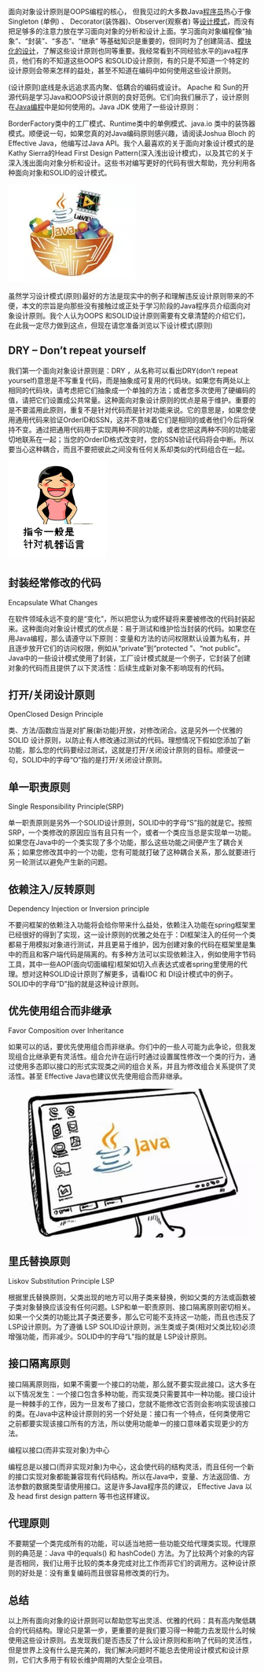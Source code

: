 面向对象设计原则是OOPS编程的核心， 但我见过的大多数Java[程序员]()热心于像Singleton (单例) 、 Decorator(装饰器)、Observer(观察者) 等[设计模式]()，而没有把足够多的注意力放在学习面向对象的分析和设计上面。学习面向对象编程像“抽象”、“封装”、“多态”、“继承” 等基础知识是重要的，但同时为了创建简洁、[模块化的设计]()，了解这些设计原则也同等重要。我经常看到不同经验水平的java程序员，他们有的不知道这些OOPS 和SOLID设计原则，有的只是不知道一个特定的设计原则会带来怎样的益处，甚至不知道在编码中如何使用这些设计原则。

(设计原则)底线是永远追求高内聚、低耦合的编码或设计。 Apache 和 Sun的开源代码是学习Java和OOPS设计原则的良好范例。它们向我们展示了，设计原则在[Java编程]()中是如何使用的。Java JDK 使用了一些设计原则：

BorderFactory类中的工厂模式、Runtime类中的单例模式、java.io 类中的装饰器模式。顺便说一句，如果您真的对Java编码原则感兴趣，请阅读Joshua Bloch 的Effective Java，他编写过Java API。我个人最喜欢的关于面向对象设计模式的是Kathy Sierra的Head First Design Pattern(深入浅出设计模式)，以及其它的关于深入浅出面向对象分析和设计。这些书对编写更好的代码有很大帮助，充分利用各种面向对象和SOLID的设计模式。

![img](img/oop1.webp)

虽然学习设计模式(原则)最好的方法是现实中的例子和理解违反设计原则带来的不便，本文的宗旨是向那些没有接触过或正处于学习阶段的Java程序员介绍面向对象设计原则。我个人认为OOPS 和SOLID设计原则需要有文章清楚的介绍它们，在此我一定尽力做到这点，但现在请您准备浏览以下设计模式(原则)

## DRY – Don’t repeat yourself

我们第一个面向对象设计原则是：DRY ，从名称可以看出DRY(don’t repeat yourself)意思是不写重复代码，而是抽象成可复用的代码块。如果您有两处以上相同的代码块，请考虑把它们抽象成一个单独的方法；或者您多次使用了硬编码的值，请把它们设置成公共常量。这种面向对象设计原则的优点是易于维护。重要的是不要滥用此原则，重复不是针对代码而是针对功能来说。它的意思是，如果您使用通用代码来验证OrderID和SSN，这并不意味着它们是相同的或者他们今后将保持不变。通过把通用代码用于实现两种不同的功能，或者您把这两种不同的功能密切地联系在一起；当您的OrderID格式改变时，您的SSN验证代码将会中断。所以要当心这种耦合，而且不要把彼此之间没有任何关系却类似的代码组合在一起。

![img](img/oop2.gif)

## 封装经常修改的代码

Encapsulate What Changes

在软件领域永远不变的是“变化”，所以把您认为或怀疑将来要被修改的代码封装起来。这种面向对象设计模式的优点是：易于测试和维护恰当封装的代码。如果您在用Java编程，那么请遵守以下原则：变量和方法的访问权限默认设置为私有，并且逐步放开它们的访问权限，例如从“private”到“protected ”、“not public”。Java中的一些设计模式使用了封装，工厂设计模式就是一个例子，它封装了创建对象的代码而且提供了以下灵活性：后续生成新对象不影响现有的代码。

## 打开/关闭设计原则

OpenClosed Design Principle

类、方法/函数应当是对扩展(新功能)开放，对修改闭合。这是另外一个优雅的SOLID 设计原则，以防止有人修改通过测试的代码。理想情况下假如您添加了新功能，那么您的代码要经过测试，这就是打开/关闭设计原则的目标。顺便说一句，SOLID中的字母“O”指的是打开/关闭设计原则。

## 单一职责原则

Single Responsibility Principle(SRP)

单一职责原则是另外一个SOLID设计原则，SOLID中的字母“S”指的就是它。按照SRP，一个类修改的原因应当有且只有一个，或者一个类应当总是实现单一功能。如果您在Java中的一个类实现了多个功能，那么这些功能之间便产生了耦合关系；如果您修改其中的一个功能，您有可能就打破了这种耦合关系，那么就要进行另一轮测试以避免产生新的问题。

## 依赖注入/反转原则

Dependency Injection or Inversion principle

不要问框架的依赖注入功能将会给你带来什么益处，依赖注入功能在spring框架里已经很好的得到了实现，这一设计原则的优雅之处在于：DI框架注入的任何一个类都易于用模拟对象进行测试，并且更易于维护，因为创建对象的代码在框架里是集中的而且和客户端代码是隔离的。有多种方法可以实现依赖注入，例如使用字节码工具，其中一些AOP(面向切面编程)框架如切入点表达式或者spring里使用的代理。想对这种SOLID设计原则了解更多，请看IOC 和 DI设计模式中的例子。 SOLID中的字母“D”指的就是这种设计原则。

## 优先使用组合而非继承

Favor Composition over Inheritance

如果可以的话，要优先使用组合而非继承。你们中的一些人可能为此争论，但我发现组合比继承更有灵活性。组合允许在运行时通过设置属性修改一个类的行为，通过使用多态即以接口的形式实现类之间的组合关系，并且为修改组合关系提供了灵活性。甚至 Effective Java也建议优先使用组合而非继承。

![img](img/oop3.webp)

## 里氏替换原则

Liskov Substitution Principle LSP

根据里氏替换原则，父类出现的地方可以用子类来替换，例如父类的方法或函数被子类对象替换应该没有任何问题。LSP和单一职责原则、接口隔离原则密切相关。如果一个父类的功能比其子类还要多，那么它可能不支持这一功能，而且也违反了LSP设计原则。为了遵循 LSP SOLID设计原则，派生类或子类(相对父类比较)必须增强功能，而非减少。SOLID中的字母“L”指的就是 LSP设计原则。

## 接口隔离原则

接口隔离原则指，如果不需要一个接口的功能，那么就不要实现此接口。这大多在以下情况发生：一个接口包含多种功能，而实现类只需要其中一种功能。接口设计是一种棘手的工作，因为一旦发布了接口，您就不能修改它否则会影响实现该接口的类。在Java中这种设计原则的另一个好处是：接口有一个特点，任何类使用它之前都要实现该接口所有的方法，所以使用功能单一的接口意味着实现更少的方法。

编程以接口(而非实现对象)为中心

编程总是以接口(而非实现对象)为中心，这会使代码的结构灵活，而且任何一个新的接口实现对象都能兼容现有代码结构。所以在Java中，变量、方法返回值、方法参数的数据类型请使用接口。这是许多Java程序员的建议， Effective Java 以及 head first design pattern 等书也这样建议。

## 代理原则

不要期望一个类完成所有的功能，可以适当地把一些功能交给代理类实现。代理原则的典范是：Java 中的equals() 和 hashCode() 方法。为了比较两个对象的内容是否相同，我们让用于比较的类本身完成对比工作而非它们的调用方。这种设计原则的好处是：没有重复编码而且很容易修改类的行为。

## 总结

以上所有面向对象的设计原则可以帮助您写出灵活、优雅的代码：具有高内聚低耦合的代码结构。理论只是第一步，更重要的是我们要习得一种能力去发现什么时候使用这些设计原则。去发现我们是否违反了什么设计原则和影响了代码的灵活性，但是世界上没有什么是完美的，我们解决问题时不能总去使用设计模式和设计原则，它们大多用于有较长维护周期的大型企业项目。